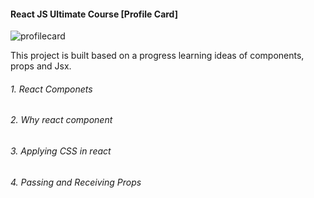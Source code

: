 #### React JS Ultimate Course [Profile Card]

![profilecard](https://github.com/user-attachments/assets/2f1f46e8-ff67-4f23-8481-c09be97acb72)

This project is built based on a progress learning ideas of components, props and Jsx.

###### 1. React Componets

###### 2. Why react component

###### 3. Applying CSS in react

###### 4. Passing and Receiving Props
